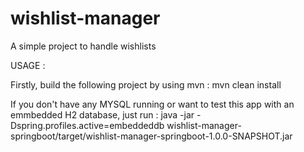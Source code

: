 # wishlist-manager
A simple project to handle wishlists

USAGE :

Firstly, build the following project by using mvn :
mvn clean install

If you don't have any MYSQL running or want to test this app with an emmbedded H2 database, just run :
java -jar -Dspring.profiles.active=embeddeddb wishlist-manager-springboot/target/wishlist-manager-springboot-1.0.0-SNAPSHOT.jar
